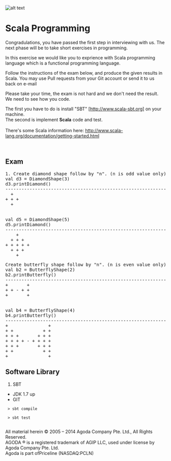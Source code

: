 ![alt text](http://cdn0.agoda.net/images/MVC/default/logo-agoda-mobile@2X.png "agoda")

Scala Programming
===================
Congradulations, you have passed the first step in interviewing with us. The next phase will be to take short exercises in programming.
<br/>

In this exercise we would like you to exprience with Scala programming language which is a functional programming language.
<br />

Follow the instructions of the exam below, and produce the given results in Scala. You may use Pull requests from your Git account or send it to us back on e-mail
<br/>

Please take your time, the exam is not hard and we don't need the result. We need to see how you code.
<br/>

The first you have to do is install "SBT" [http://www.scala-sbt.org] on your machine.<br />
The second is implement <b>Scala</b> code and test.<br />
<br/>
There's some Scala information here:
http://www.scala-lang.org/documentation/getting-started.html

<br/>

Exam
-----
<pre>
1. Create diamond shape follow by "n". (n is odd value only)
val d3 = DiamondShape(3)
d3.printDiamond() 
----------------------------------------------------------------
  +
+ + +
  +


val d5 = DiamondShape(5)
d5.printDiamond()
----------------------------------------------------------------
    +
  + + +
+ + + + +
  + + +
    +
</pre>

<pre>
Create butterfly shape follow by "n". (n is even value only)
val b2 = ButterflyShape(2)
b2.printButterfly() 
----------------------------------------------------------------
+       +
+ + - + +
+       +


val b4 = ButterflyShape(4)
b4.printButterfly()
----------------------------------------------------------------
+               +
+ +           + +
+ + +       + + +
+ + + + - + + + +
+ + +       + + +
+ +           + +
+               +
</pre>



Software Library
-----
 1. SBT
 -  JDK 1.7 up
 -  GIT




```Build_Run
 > sbt compile
 
 > sbt test
 
```





All material herein © 2005 – 2014 Agoda Company Pte. Ltd., All Rights Reserved.<br />
AGODA ® is a registered trademark of AGIP LLC, used under license by Agoda Company Pte. Ltd.<br />
Agoda is part ofPriceline (NASDAQ:PCLN)<br />

